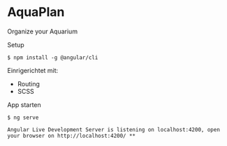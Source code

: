 # AquaPlan
Organize your Aquarium 

Setup

`$ npm install -g @angular/cli`

Einrigerichtet mit: 
- Routing 
- SCSS 

App starten

`$ ng serve`

`Angular Live Development Server is listening on localhost:4200, open your browser on http://localhost:4200/ **`